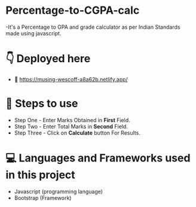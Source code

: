 # Percentage-to-CGPA-calc
-It's a Percentage to GPA and grade calculator as per Indian Standards made using javascript.

# :point_down: Deployed here
- :link:  https://musing-wescoff-a8a62b.netlify.app/ 

# :footprints: Steps to use
- Step One - Enter Marks Obtained in **First** Field.
- Step Two - Enter Total Marks in **Second** Field.
- Step Three - Click on **Calculate** button For Results.

# :computer: Languages and Frameworks used in this project
- Javascript (programming language)
- Bootstrap (Framework)
